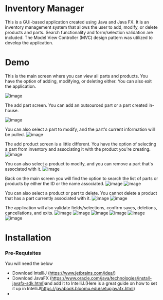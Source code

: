 # Inventory Manager

This is a GUI-based application created using Java and Java FX. It is an inventory management system that allows the user to add, modify, or delete products and parts. Search functionality and form/selection validation are included. The Model View Controller (MVC) design pattern was utilized to develop the application.

# Demo

This is the main screen where you can view all parts and products. You have the option of adding, modifying, or deleting either. You can also exit the application.

![image](https://user-images.githubusercontent.com/77899871/153315311-50186c52-29d7-47bd-818e-c82ec7969b70.png)

The add part screen. You can add an outsourced part or a part created in-house.

![image](https://user-images.githubusercontent.com/77899871/153315684-eee06f56-57f8-4323-9930-1366ad3cac5e.png)

You can also select a part to modify, and the part's current information will be pulled.
![image](https://user-images.githubusercontent.com/77899871/153315857-3db9fc91-3a46-4e4e-8908-11be0b383d59.png)

The add product screen is a little different. You have the option of selecting a part from inventory and associating it with the product you're creating.
![image](https://user-images.githubusercontent.com/77899871/153315946-24d622b5-f1a0-413b-b4a6-a5530469504f.png)

You can also select a product to modify, and you can remove a part that's associated with it.
![image](https://user-images.githubusercontent.com/77899871/153316121-4102de82-86a7-4b54-b63f-cc76bb1052b5.png)

Back on the main screen you will find the option to search the list of parts or products by either the ID or the name associated.
![image](https://user-images.githubusercontent.com/77899871/153316199-aa20d991-2699-48cc-84c8-20b2346eda39.png)
![image](https://user-images.githubusercontent.com/77899871/153316219-bb039aa8-5ad5-4fb1-a2a0-5fdef21bc137.png)

You can also select a product or part to delete. You cannot delete a product that has a part currently associated with it.
![image](https://user-images.githubusercontent.com/77899871/153316455-ef5f8e7b-2e79-4d00-9326-efa2b80ba55b.png)
![image](https://user-images.githubusercontent.com/77899871/153316467-cb9e3542-584b-4070-8889-8b4bd4120c0f.png)


The application will also validate fields/selections, confirm saves, deletions, cancellations, and exits.
![image](https://user-images.githubusercontent.com/77899871/153316305-e49c306f-096e-43cc-8480-6e3a9ab08df0.png)
![image](https://user-images.githubusercontent.com/77899871/153316340-3e1b080f-00db-4ab8-a762-eca634bf590c.png)
![image](https://user-images.githubusercontent.com/77899871/153316353-8259b2a7-1164-4d92-802d-82eb24a5ffe2.png)
![image](https://user-images.githubusercontent.com/77899871/153316372-2417f358-cca3-4334-bc87-8aac1697594e.png)
![image](https://user-images.githubusercontent.com/77899871/153316385-c47b0037-4c74-498a-b29a-554518c4fea8.png)
![image](https://user-images.githubusercontent.com/77899871/153316715-472e7e26-6e87-4b31-8590-7609308e830a.png)

# Installation

### Pre-Requisites
You will need the below 
- Download IntelliJ (https://www.jetbrains.com/idea/)
- Download JavaFX (https://www.oracle.com/java/technologies/install-javafx-sdk.html)and add it to IntelliJ.(Here is a great guide on how to set it up in IntelliJ!https://javabook.bloomu.edu/setupjavafx.html)
- 

